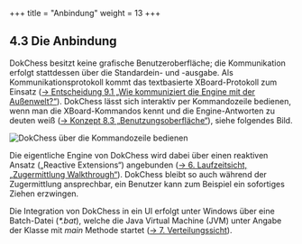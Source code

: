 +++
title = "Anbindung"
weight = 13
+++

## 4.3 Die Anbindung

DokChess besitzt keine grafische Benutzeroberfläche; die Kommunikation erfolgt stattdessen über die Standardein­- und -­ausgabe.
Als Kommunikationsprotokoll kommt das textbasierte XBoard-­Protokoll zum Einsatz ([→ Entscheidung 9.1 „Wie kommuniziert die Engine mit der Außenwelt?“](/09_entscheidungen/01_anbindung/)).
DokChess lässt sich interaktiv per Kommandozeile bedienen, wenn man die XBoard­-Kommandos kennt und die Engine-Antworten zu deuten weiß ([→ Konzept 8.3 „Benutzungsoberfläche“](/08_konzepte/03_benutzungsoberflaeche/)), siehe folgendes Bild.

![DokChess über die Kommandozeile bedienen](/images/Abb09_07_DokChess_Kommandozeile.png "DokChess über die Kommandozeile bedienen")

Die eigentliche Engine von DokChess wird dabei über einen reaktiven Ansatz („Reactive Extensions“) angebunden ([→ 6. Laufzeitsicht, „Zugermittlung Walkthrough“](/06_laufzeitsicht/01_zugermittlung/)).
DokChess bleibt so auch während der Zugermittlung ansprechbar, ein Benutzer kann zum Beispiel ein sofortiges Ziehen erzwingen.

Die Integration von DokChess in ein UI erfolgt unter Windows über eine Batch­-Datei (_\*.bat_), welche die Java Virtual Machine (JVM) unter Angabe der Klasse mit _main_ Methode startet ([→ 7. Verteilungssicht](/07_verteilungssicht/)).
